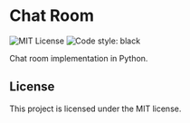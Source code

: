 # Chat Room
![MIT License](https://img.shields.io/github/license/JustKappaMan/Chat-Room)
![Code style: black](https://img.shields.io/badge/code%20style-black-black)

Chat room implementation in Python.

## License
This project is licensed under the MIT license.
